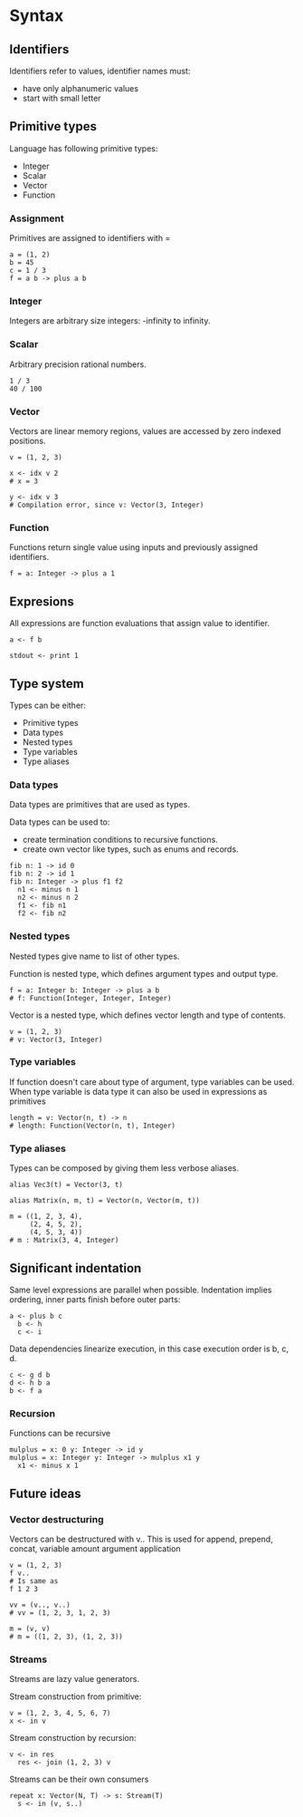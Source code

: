 # Syntax

## Identifiers

Identifiers refer to values, identifier names must:
- have only alphanumeric values
- start with small letter

## Primitive types

Language has following primitive types:
- Integer
- Scalar
- Vector
- Function

### Assignment

Primitives are assigned to identifiers with =

```
a = (1, 2)
b = 45
c = 1 / 3
f = a b -> plus a b
```

### Integer

Integers are arbitrary size integers: -infinity to infinity.

### Scalar

Arbitrary precision rational numbers.

```
1 / 3
40 / 100
```

### Vector
Vectors are linear memory regions, values are accessed by zero indexed positions.

```
v = (1, 2, 3)

x <- idx v 2
# x = 3

y <- idx v 3
# Compilation error, since v: Vector(3, Integer)
```

### Function

Functions return single value using inputs and previously assigned identifiers.
```
f = a: Integer -> plus a 1
```

## Expresions

All expressions are function evaluations that assign value to identifier.
```
a <- f b

stdout <- print 1
```

## Type system

Types can be either:
- Primitive types
- Data types
- Nested types
- Type variables
- Type aliases

### Data types

Data types are primitives that are used as types.

Data types can be used to:
- create termination conditions to recursive functions.
- create own vector like types, such as enums and records.
```
fib n: 1 -> id 0
fib n: 2 -> id 1
fib n: Integer -> plus f1 f2
  n1 <- minus n 1
  n2 <- minus n 2
  f1 <- fib n1
  f2 <- fib n2
```

### Nested types

Nested types give name to list of other types.

Function is nested type, which defines argument types and output type.
```
f = a: Integer b: Integer -> plus a b
# f: Function(Integer, Integer, Integer)
```

Vector is a nested type, which defines vector length and type of contents.
```
v = (1, 2, 3)
# v: Vector(3, Integer)
```

### Type variables

If function doesn't care about type of argument, type variables can be used.
When type variable is data type it can also be used in expressions as primitives

```
length = v: Vector(n, t) -> n
# length: Function(Vector(n, t), Integer)
```

### Type aliases

Types can be composed by giving them less verbose aliases.

```
alias Vec3(t) = Vector(3, t)

alias Matrix(n, m, t) = Vector(n, Vector(m, t))

m = ((1, 2, 3, 4),
     (2, 4, 5, 2),
     (4, 5, 3, 4))
# m : Matrix(3, 4, Integer)
```


## Significant indentation

Same level expressions are parallel when possible.
Indentation implies ordering, inner parts finish before outer parts:
```
a <- plus b c
  b <- h
  c <- i
```

Data dependencies linearize execution, in this case 
execution order is b, c, d. 
```
c <- g d b
d <- h b a
b <- f a
```

### Recursion

Functions can be recursive
```
mulplus = x: 0 y: Integer -> id y
mulplus = x: Integer y: Integer -> mulplus x1 y
  x1 <- minus x 1
```

## Future ideas

### Vector destructuring

Vectors can be destructured with v..
This is used for append, prepend, concat, variable amount argument application 
```
v = (1, 2, 3)
f v..
# Is same as
f 1 2 3

vv = (v.., v..)
# vv = (1, 2, 3, 1, 2, 3)

m = (v, v)
# m = ((1, 2, 3), (1, 2, 3))
```

### Streams

Streams are lazy value generators.

Stream construction from primitive:
```
v = (1, 2, 3, 4, 5, 6, 7)
x <- in v
```

Stream construction by recursion:
```
v <- in res
  res <- join (1, 2, 3) v
```

Streams can be their own consumers
```
repeat x: Vector(N, T) -> s: Stream(T)
  s <- in (v, s..)
```